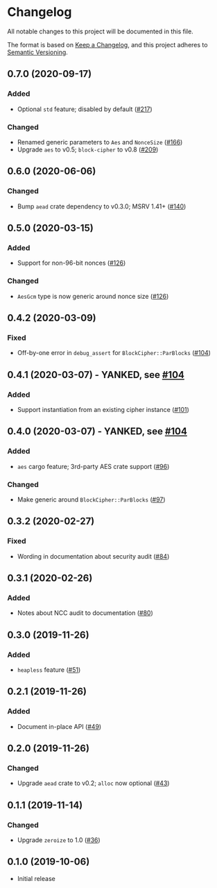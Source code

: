 # Changelog
All notable changes to this project will be documented in this file.

The format is based on [Keep a Changelog](https://keepachangelog.com/en/1.0.0/),
and this project adheres to [Semantic Versioning](https://semver.org/spec/v2.0.0.html).

## 0.7.0 (2020-09-17)
### Added
- Optional `std` feature; disabled by default ([#217])

### Changed
- Renamed generic parameters to `Aes` and `NonceSize` ([#166])
- Upgrade `aes` to v0.5; `block-cipher` to v0.8 ([#209])

[#217]: https://github.com/RustCrypto/AEADs/pull/217
[#209]: https://github.com/RustCrypto/AEADs/pull/209
[#166]: https://github.com/RustCrypto/AEADs/pull/166

## 0.6.0 (2020-06-06)
### Changed
- Bump `aead` crate dependency to v0.3.0; MSRV 1.41+ ([#140])

[#140]: https://github.com/RustCrypto/AEADs/pull/140

## 0.5.0 (2020-03-15)
### Added
- Support for non-96-bit nonces ([#126])

### Changed
- `AesGcm` type is now generic around nonce size ([#126])

[#126]:  https://github.com/RustCrypto/AEADs/pull/126

## 0.4.2 (2020-03-09)
### Fixed
- Off-by-one error in `debug_assert` for `BlockCipher::ParBlocks` ([#104])

[#104]: https://github.com/RustCrypto/AEADs/pull/104

## 0.4.1 (2020-03-07) - YANKED, see [#104]
### Added
- Support instantiation from an existing cipher instance ([#101])

[#101]: https://github.com/RustCrypto/AEADs/pull/101

## 0.4.0 (2020-03-07) - YANKED, see [#104]
### Added
- `aes` cargo feature; 3rd-party AES crate support ([#96])

### Changed
- Make generic around `BlockCipher::ParBlocks` ([#97])

[#96]: https://github.com/RustCrypto/AEADs/pull/96
[#97]: https://github.com/RustCrypto/AEADs/pull/97

## 0.3.2 (2020-02-27)
### Fixed
- Wording in documentation about security audit ([#84])

[#84]: https://github.com/RustCrypto/AEADs/pull/84

## 0.3.1 (2020-02-26)
### Added
- Notes about NCC audit to documentation ([#80])

[#80]: https://github.com/RustCrypto/AEADs/pull/80

## 0.3.0 (2019-11-26)
### Added
- `heapless` feature ([#51])

[#51]: https://github.com/RustCrypto/AEADs/pull/51

## 0.2.1 (2019-11-26)
### Added
- Document in-place API ([#49])

[#49]: https://github.com/RustCrypto/AEADs/pull/49

## 0.2.0 (2019-11-26)
### Changed
- Upgrade `aead` crate to v0.2; `alloc` now optional ([#43])

[#43]: https://github.com/RustCrypto/AEADs/pull/43

## 0.1.1 (2019-11-14)
### Changed
- Upgrade `zeroize` to 1.0 ([#36])

[#36]: https://github.com/RustCrypto/AEADs/pull/36

## 0.1.0 (2019-10-06)
- Initial release
